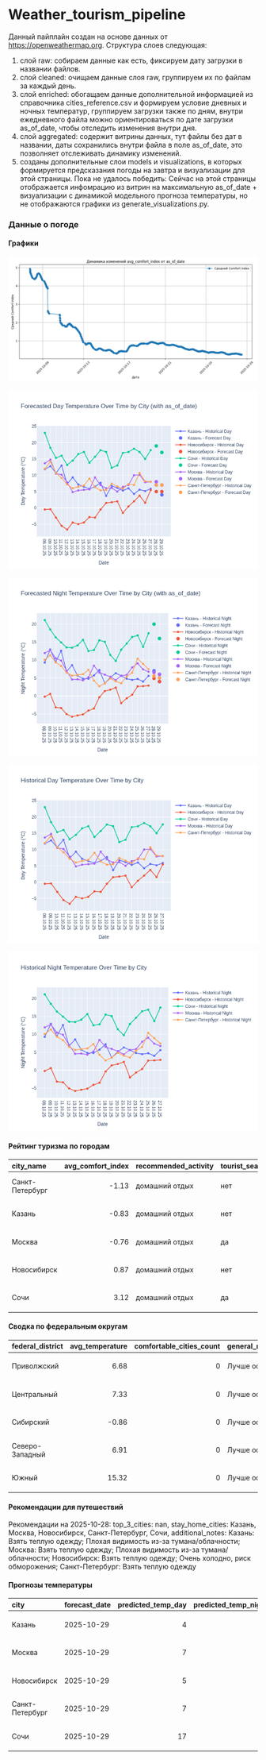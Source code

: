 # Weather_tourism_pipeline
Данный пайплайн создан на основе данных от https://openweathermap.org.
Структура слоев следующая:
  1) слой raw: 
  собираем данные как есть, фиксируем дату загрузки в названии файлов.
  2) слой cleaned:
  очищаем данные слоя raw, группируем их по файлам за каждый день.
  3) слой enriched:
  обогащаем данные дополнительной информацией из справочника cities_reference.csv и формируем условие дневных и ночных температур,
  группируем загрузки также по дням, внутри ежедневного файла можно ориентироваться по дате загрузки as_of_date, чтобы отследить изменения внутри дня.
  4) слой aggregated:
   содержит витрины данных, тут файлы без дат в названии, даты сохранились внутри файла в поле as_of_date, это позволняет отслеживать динамику изменений.
  6) созданы дополнительные слои models и visualizations, в которых формируется предсказания погоды на завтра и визуализации для этой страницы.
  Пока не удалось победить: Сейчас на этой страницы отображается инфомрацию из витрин на максимальную as_of_date + визуализации с динамикой модельного прогноза температуры, 
  но не отображаются графики из generate_visualizations.py.
<!-- WEATHER DATA START -->
### Данные о погоде

#### Графики
![Comfort Index Trend](data/visualizations/comfort_index_trend.png)

![Forecasted Day Temperature](data/visualizations/forecasted_day_temperature.png)

![Forecasted Night Temperature](data/visualizations/forecasted_night_temperature.png)

![Historical Day Temperature](data/visualizations/historical_day_temperature.png)

![Historical Night Temperature](data/visualizations/historical_night_temperature.png)

#### Рейтинг туризма по городам
| city_name       |   avg_comfort_index | recommended_activity   | tourist_season_match   | tourism_season   | tour_recommendation       | as_of_date          |
|:----------------|--------------------:|:-----------------------|:-----------------------|:-----------------|:--------------------------|:--------------------|
| Санкт-Петербург |               -1.13 | домашний отдых         | нет                    | Май-Сентябрь     | домашний отдых вне сезона | 2025-10-28 11:19:00 |
| Казань          |               -0.83 | домашний отдых         | нет                    | Май-Сентябрь     | домашний отдых вне сезона | 2025-10-28 11:19:00 |
| Москва          |               -0.76 | домашний отдых         | да                     | Круглогодично    | домашний отдых в сезон    | 2025-10-28 11:19:00 |
| Новосибирск     |                0.87 | домашний отдых         | нет                    | Июнь-Август      | домашний отдых вне сезона | 2025-10-28 11:19:00 |
| Сочи            |                3.12 | домашний отдых         | да                     | Май-Октябрь      | домашний отдых в сезон    | 2025-10-28 11:19:00 |

#### Сводка по федеральным округам
| federal_district   |   avg_temperature |   comfortable_cities_count | general_recommendation   | as_of_date          |
|:-------------------|------------------:|---------------------------:|:-------------------------|:--------------------|
| Приволжский        |              6.68 |                          0 | Лучше остаться дома      | 2025-10-28 11:19:00 |
| Центральный        |              7.33 |                          0 | Лучше остаться дома      | 2025-10-28 11:19:00 |
| Сибирский          |             -0.86 |                          0 | Лучше остаться дома      | 2025-10-28 11:19:00 |
| Северо-Западный    |              6.91 |                          0 | Лучше остаться дома      | 2025-10-28 11:19:00 |
| Южный              |             15.32 |                          0 | Лучше остаться дома      | 2025-10-28 11:19:00 |

#### Рекомендации для путешествий
Рекомендации на 2025-10-28: top_3_cities: nan, stay_home_cities: Казань, Москва, Новосибирск, Санкт-Петербург, Сочи, additional_notes: Казань: Взять теплую одежду; Плохая видимость из-за тумана/облачности; Москва: Взять теплую одежду; Плохая видимость из-за тумана/облачности; Новосибирск: Взять теплую одежду; Очень холодно, риск обморожения; Санкт-Петербург: Взять теплую одежду

#### Прогнозы температуры
| city            | forecast_date   |   predicted_temp_day |   predicted_temp_night | model_type       | as_of_date          |
|:----------------|:----------------|---------------------:|-----------------------:|:-----------------|:--------------------|
| Казань          | 2025-10-29      |                    4 |                      4 | LinearRegression | 2025-10-28 11:19:48 |
| Москва          | 2025-10-29      |                    7 |                      6 | LinearRegression | 2025-10-28 11:19:48 |
| Новосибирск     | 2025-10-29      |                    5 |                      4 | LinearRegression | 2025-10-28 11:19:48 |
| Санкт-Петербург | 2025-10-29      |                    7 |                      5 | LinearRegression | 2025-10-28 11:19:48 |
| Сочи            | 2025-10-29      |                   17 |                     16 | LinearRegression | 2025-10-28 11:19:48 |


<!-- WEATHER DATA END -->
